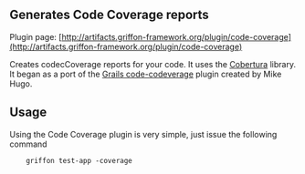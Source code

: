 
Generates Code Coverage reports
-------------------------------

Plugin page: [http://artifacts.griffon-framework.org/plugin/code-coverage](http://artifacts.griffon-framework.org/plugin/code-coverage)


Creates codecCoverage reports for your code. It uses the [Cobertura][1] library.
It began as a port of the [Grails code-codeverage][2] plugin created by Mike Hugo.

Usage
----
Using the Code Coverage plugin is very simple, just issue the following command

        griffon test-app -coverage


[1]: http://cobertura.sourceforge.net
[2]: http://grails.org/plugin/code-coverage

